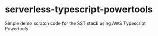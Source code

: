 # serverless-typescript-powertools
Simple demo scratch code for the SST stack using AWS Typescript Powertools

